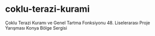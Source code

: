 # coklu-terazi-kurami
Çoklu Terazi Kuramı ve Genel Tartma Fonksiyonu
48. Liselerarası Proje Yarışması Konya Bölge Sergisi
